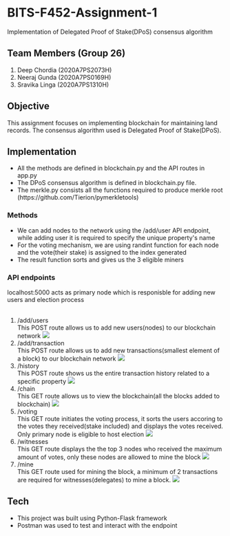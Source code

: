 # BITS-F452-Assignment-1
Implementation of Delegated Proof of Stake(DPoS) consensus algorithm
## Team Members (Group 26)
<ol>
  <li>Deep Chordia (2020A7PS2073H) </li>
  <li>Neeraj Gunda (2020A7PS0169H) </li>
  <li>Sravika Linga (2020A7PS1310H)</li>
</ol>
 
## Objective 
This assignment focuses on implementing blockchain for maintaining land records. The consensus algorithm used is Delegated Proof of Stake(DPoS).<br>

<h2>Implementation</h2>
<ul>
<li>All the methods are defined in blockchain.py and the API routes in app.py</li>
<li>The DPoS consensus algorithm is defined in blockchain.py file.</li>
<li>The merkle.py consists all the functions required to produce merkle root (https://github.com/Tierion/pymerkletools)</li>
</ul>

<h3> Methods </h3>
<ul>
<li>We can add nodes to the network using the /add/user API endpoint, while adding user it is required to specify the unique property's name</li>
<li> For the voting mechanism, we are using randint function for each node and the vote(their stake) is assigned to the index generated</li>
<li> The result function sorts and gives us the 3 eligible miners</li   >
</ul>

<h3> API endpoints </h3>
localhost:5000 acts as primary node which is responisble for adding new users and election process<br><br>
<ol>
 
 <li>/add/users</li>
  This POST route allows us to add new users(nodes) to our blockchain network
  <img src="./images/adduser.png">
 <li> /add/transaction</li>
  This POST route allows us to add new transactions(smallest element of a block) to our blockchain network
  <img src="./images/addtrans.png">
 <li>/history</li>
  This POST route shows us the entire transaction history related to a specific property
  <img src="./images/history.png">
  <li>/chain</li>
  This GET route allows us to view the blockchain(all the blocks added to blockchain)
  <img src="./images/chain.png">
  <li>/voting</li>
  This GET route initiates the voting process, it sorts the users accoring to the votes they received(stake included) and displays the votes received. Only primary node is eligible to host election
  <img src="./images/voting.png">
  <li>/witnesses</li>
  This GET route displays the the top 3 nodes who received the maximum amount of votes, only these nodes are allowed to mine the block
  <img src="./images/witness.png">
  <li>/mine</li>
  This GET route used for mining the block, a minimum of 2 transactions are required for witnesses(delegates) to mine a block.
  <img src="./images/mine.png">
  
</ol>

<h2>Tech</h2>
<ul>
<li> This project was built using Python-Flask framework</li>
<li>Postman was used to test and interact with the endpoint</li>
</ul>
